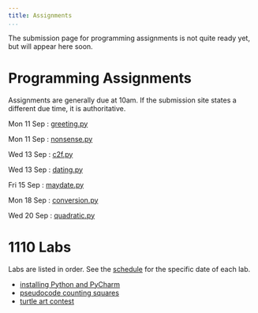 ```yaml
---
title: Assignments
...
```


<!--
<div style="display:table; font-size:200%; margin: 1em auto; padding:1ex; box-shadow: 0 1px 10px rgba(0,0,0,.1); border: thin solid #eee; border-radius:1ex; background-image: linear-gradient(to bottom, #ffffff, #f2f2f2);">[Submit assignments here](https://archimedes.cs.virginia.edu/cs1110/)</div>
-->

The submission page for programming assignments is not quite ready yet, but will appear here soon.

# Programming Assignments

Assignments are generally due at 10am.
If the submission site states a different due time, it is authoritative.

<style type="text/css">
dl dd {
  display: inline;
  margin: 0;
}
dl dd:after{
  display: block;
  content: '';
}
dl dt{
  display: inline-block;
  min-width: 6em;
  font-weight:normal;
}
</style>



Mon 11 Sep 
:    [greeting.py](w01-greeting.html) 

Mon 11 Sep 
:    [nonsense.py](w01-nonsense.html) 

Wed 13 Sep 
:    [c2f.py](w01-c2f.html) 

Wed 13 Sep 
:    [dating.py](w01-dating.html) 

Fri 15 Sep 
:    [maydate.py](w02-maydate.html) 

Mon 18 Sep 
:    [conversion.py](w02-conversion.html) 

Wed 20 Sep 
:    [quadratic.py](w02-quadratic.html) 


<script>
var dts = document.getElementsByTagName('dt');
for(var i=0; i<dts.length; i+=1) {
    if (new Date(dts[i].innerHTML+' 10:00') < new Date()) {
        dts[i].style.color = '#999999';
    }
}
</script>

# 1110 Labs

Labs are listed in order. See the [schedule](schedule.html) for the specific date of each lab.


-   [installing Python and PyCharm](lab01-installing.html)
-   [pseudocode counting squares](lab02-counting.html)
-   [turtle art contest](lab03-turtle.html)
